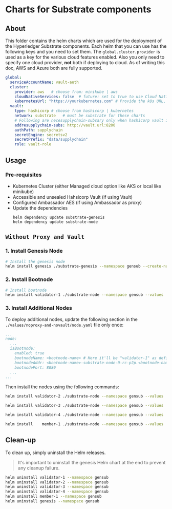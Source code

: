 [//]: # (##############################################################################################)
[//]: # (Copyright Accenture. All Rights Reserved.)
[//]: # (SPDX-License-Identifier: Apache-2.0)
[//]: # (##############################################################################################)

# Charts for Substrate components

## About
This folder contains the helm charts which are used for the deployment of the Hyperledger Substrate components. Each helm that you can use has the following keys and you need to set them. The `global.cluster.provider` is used as a key for the various cloud features enabled. Also you only need to specify one cloud provider, **not** both if deploying to cloud. As of writing this doc, AWS and Azure both are fully supported.

```yaml
global:
  serviceAccountName: vault-auth
  cluster:
    provider: aws   # choose from: minikube | aws
    cloudNativeServices: false  # future: set to true to use Cloud Native Services 
    kubernetesUrl: "https://yourkubernetes.com" # Provide the k8s URL, ignore if not using Hashicorp Vault
  vault:
    type: hashicorp # choose from hashicorp | kubernetes
    network: substrate   # must be substrate for these charts
    # Following are necesupplychain-subsary only when hashicorp vault is used.
    addresupplychain-subs: http://vault.url:8200
    authPath: supplychain
    secretEngine: secretsv2
    secretPrefix: "data/supplychain"
    role: vault-role
```

## Usage

### Pre-requisites

- Kubernetes Cluster (either Managed cloud option like AKS or local like minikube)
- Accessible and unsealed Hahsicorp Vault (if using Vault)
- Configured Ambassador AES (if using Ambassador as proxy)
- Update the dependencies
  ```
  helm dependency update substrate-genesis
  helm dependency update substrate-node
  ```


## `Without Proxy and Vault`

### 1. Install Genesis Node
```bash
# Install the genesis node
helm install genesis ./substrate-genesis --namespace gensub --create-namespace --values ./values/noproxy-and-novault/genesis.yaml
```

### 2. Install Bootnode
```bash
# Install bootnode
helm install validator-1 ./substrate-node --namespace gensub --values ./values/noproxy-and-novault/node.yaml --set node.isBootnode.enabled=false
```

### 3. Install Additional Nodes

To deploy additional nodes, update the following section in the `./values/noproxy-and-novault/node.yaml` file only once:
```yaml
...
node:
  ...
  isBootnode:
    enabled: true
    bootnodeName: <bootnode-name> # Here it'll be "validator-1" as defined above
    bootnodeAddr: <bootnode-name>-substrate-node-0-rc-p2p.<bootnode-namespace> # Supporting no-proxy as of now. TODO: enable proxy method
    bootnodePort: 8080
  ...
...
```
Then install the nodes using the following commands:
```bash
helm install validator-2 ./substrate-node --namespace gensub --values ./values/noproxy-and-novault/node.yaml

helm install validator-3 ./substrate-node --namespace gensub --values ./values/noproxy-and-novault/node.yaml

helm install validator-4 ./substrate-node --namespace gensub --values ./values/noproxy-and-novault/node.yaml

helm install    member-1 ./substrate-node --namespace gensub --values ./values/noproxy-and-novault/node.yaml --set node.role=full
```

## Clean-up

To clean up, simply uninstall the Helm releases.
> It's important to uninstall the genesis Helm chart at the end to prevent any cleanup failure.
```bash
helm uninstall validator-1 --namespace gensub
helm uninstall validator-2 --namespace gensub
helm uninstall validator-3 --namespace gensub
helm uninstall validator-4 --namespace gensub
helm uninstall member-1 --namespace gensub
helm uninstall genesis --namespace gensub
```
